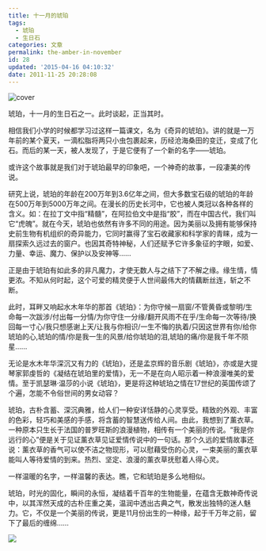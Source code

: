 ```yaml
---
title: 十一月的琥珀
tags:
  - 琥珀
  - 生日石
categories: 文章
permalink: the-amber-in-november
id: 28
updated: '2015-04-16 04:10:32'
date: 2011-11-25 20:28:08
---
```


![cover](https://cat.yufan.me/cats/052142rme.jpg)

琥珀，十一月的生日石之一。此时谈起，正当其时。

相信我们小学的时候都学习过这样一篇课文，名为《奇异的琥珀》。讲的就是<!--more-->一万年前的某个夏天，一滴松脂将两只小虫包裹起来，历经沧海桑田的变迁，变成了化石。而后的某一天，被人发现了，于是它便有了一个新的名字——琥珀。

或许这个故事就是我们对于琥珀最早的印象吧，一个神奇的故事，一段凄美的传说。

研究上说，琥珀的年龄在200万年到3.6亿年之间，但大多数宝石级的琥珀的年龄在500万年到5000万年之间。在漫长的历史长河中，它也被人类冠以各种各样的含义。如：在拉丁文中指“精髓”，在阿拉伯文中是指“胶”，而在中国古代，我们叫它“虎魄”。就在今天，琥珀也依然有许多不同的用途。因为美丽以及拥有能够保持史前生物有机组织的奇异能力，它同时赢得了宝石收藏家和科学家的青睐，成为一扇探索久远过去的窗户。也因其奇特神秘，人们还赋予它许多象征的字眼，如爱、力量、幸运、魔力、保护以及安神等……

正是由于琥珀有如此多的非凡魔力，才使无数人与之结下了不解之缘。缘生情，情更浓。不知从何时起，这个可爱的精灵便于人世间最伟大的情藕断丝连，斩之不断。

此时，耳畔又响起水木年华的那首《琥珀》：为你守候一扇窗/不管黄昏或黎明/生命每一次跋涉/付出每一分情/为你守住一分缘/翻开风雨不在乎/生命每一次等待/换回每一寸心/我只想感谢上天/让我与你相识/一生不悔的执着/只因这世界有你/给你琥珀的心,琥珀的情/你是我一生的风景/给你琥珀的泪,琥珀的痛/你是我千年不陨星……

无论是水木年华深沉又有力的《琥珀》，还是孟京辉的音乐剧《琥珀》，亦或是大提琴家郭虔哲的《凝结在琥珀里的爱情》，无一不是在向人昭示着一种浪漫唯美的爱情。至于凯瑟琳·温莎的小说《琥珀》，更是将这种琥珀之情在17世纪的英国传颂了个遍，怎能不令俗世间的男女动容？

琥珀，古朴含蓄、深沉典雅，给人们一种安详恬静的心灵享受。精致的外观、丰富的色彩，轻巧和美感的手感，将含蓄的智慧送传给人间。由此，我想到了薰衣草。一种原本只生长于法国的普罗旺斯的浪漫植物，相传有一个美丽的传说。“我是你远行的心”便是关于见证薰衣草见证爱情传说中的一句话。那个久远的爱情故事还说：薰衣草的香气可以使不洁之物现形，可以慰藉受伤的心灵，一束美丽的薰衣草能叫人等待爱情的到来。热烈、坚定、浪漫的薰衣草抚慰着人得心灵。

一样温暖的名字，一样温馨的表达。瞧，它和琥珀是多么地相似。

琥珀，时光的固化，瞬间的永恒，凝结着千百年的生物能量，在蕴含无数神奇传说中，以其浑然天成的古朴庄重之美，温润中透出古典之气，散发出独特的迷人魅力。它，不仅是一个美丽的传说，更是11月份出生的一种缘，起于千万年之前，留下了最后的缠绵……

![](https://cat.yufan.me/cats/052142LSs.jpg)
